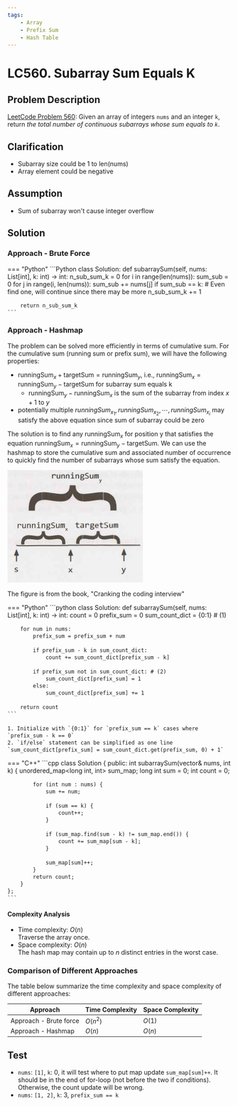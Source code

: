 ```yaml
---
tags:
    - Array
    - Prefix Sum
    - Hash Table
---
```


# LC560. Subarray Sum Equals K
## Problem Description

[LeetCode Problem 560](https://leetcode.com/problems/subarray-sum-equals-k/): Given an array of integers `nums` and an integer `k`, return _the total number of continuous subarrays whose sum equals to `k`_.

## Clarification

- Subarray size could be 1 to len(nums)
- Array element could be negative

## Assumption

- Sum of subarray won't cause integer overflow

## Solution

### Approach - Brute Force

=== "Python"
    ```Python
    class Solution:
    def subarraySum(self, nums: List[int], k: int) -> int:
        n_sub_sum_k = 0
        for i in range(len(nums)):
            sum_sub = 0
            for j in range(i, len(nums)):
                sum_sub += nums[j]
                if sum_sub == k:
                    # Even find one, will continue since there may be more
                    n_sub_sum_k += 1

        return n_sub_sum_k
    ```

### Approach - Hashmap

The problem can be solved more efficiently in terms of cumulative sum. For the cumulative sum (running sum or prefix sum), we will have the following properties:

- $\text{runningSum}_x + \text{targetSum} = \text{runningSum}_y$, i.e., $\text{runningSum}_x = \text{runningSum}_y - \text{targetSum}$ for subarray sum equals k
	- $\text{runningSum}_y - \text{runningSum}_x$ is the sum of the subarray from index $x+1$ to $y$
- potentially multiple $runningSum_{x_1}, runningSum_{x_2}, \cdots, runningSum_{x_i}$ may satisfy the above equation since sum of subarray could be zero

The solution is to find any $\text{runningSum}_x$ for position y that satisfies the equation $\text{runningSum}_x = \text{runningSum}_y - \text{targetSum}$. We can use the hashmap to store the cumulative sum and associated number of occurrence to quickly find the number of subarrays whose sum satisfy the equation.  

![](assets/lc0560-target-sum.png)  

The figure is from the book, "Cranking the coding interview" 

=== "Python"
    ```python
    class Solution:
    def subarraySum(self, nums: List[int], k: int) -> int:
        count = 0
        prefix_sum = 0
        sum_count_dict = {0:1} # (1)

        for num in nums:
            prefix_sum = prefix_sum + num

            if prefix_sum - k in sum_count_dict:
                count += sum_count_dict[prefix_sum - k]

            if prefix_sum not in sum_count_dict: # (2)
                sum_count_dict[prefix_sum] = 1
            else:
                sum_count_dict[prefix_sum] += 1

        return count
    ```

    1. Initialize with `{0:1}` for `prefix_sum == k` cases where `prefix_sum - k == 0`
    2. `if/else` statement can be simplified as one line `sum_count_dict[prefix_sum] = sum_count_dict.get(prefix_sum, 0) + 1`

=== "C++"
    ```cpp
    class Solution {
    public:
        int subarraySum(vector<int>& nums, int k) {
            unordered_map<long int, int> sum_map;
            long int sum = 0;
            int count = 0;

            for (int num : nums) {
                sum += num;

                if (sum == k) {
                    count++;
                }

                if (sum_map.find(sum - k) != sum_map.end()) {
                    count += sum_map[sum - k];
                }

                sum_map[sum]++;
            }
            return count;
        }
    };
    ```

#### Complexity Analysis
* Time complexity: $O(n)$  
	Traverse the array once.  
* Space complexity: $O(n)$  
	The hash map may contain up to $n$ distinct entries in the worst case.

### Comparison of Different Approaches
The table below summarize the time complexity and space complexity of different approaches:

Approach 	 | Time Complexity 	| Space Complexity  
------------ | --------------- 	| ----------------
Approach - Brute force |  $O(n^2)$ 	   	   	| $O(1)$  
Approach - Hashmap |  $O(n)$      		| $O(n)$

## Test
- `nums`: `[1]`, `k`: 0, it will test where to put map update `sum_map[sum]++`. It should be in the end of for-loop (not before the two if conditions). Otherwise, the count update will be wrong.
- `nums`: `[1, 2]`, `k`: 3, `prefix_sum == k`